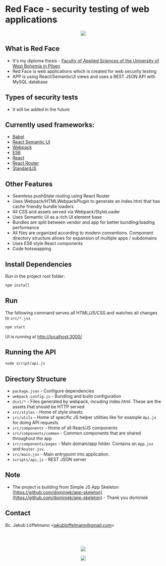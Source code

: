 # Red Face - security testing of web applications

<p align="center">
  <img src="https://lh3.googleusercontent.com/NHgh995H5JyKxPPjLv1cEzj5OapIzhWVcPT3Q0rW0LN0lbLOg3vG5KS5zH1Iu9T3ilOVtE1HzfeYr9o=w1920-h925">
</p>

## What is Red Face

* It's my diploma thesis - [Faculty of Applied Sciences of the University of West Bohemia in Pilsen](http://www.fav.zcu.cz/en/)
* Red Face is web applications which is created for web security testing
* APP is using React/SemanticUI views and uses a REST JSON API with MySQL database

## Types of security tests

* It will be added in the future

## Currently used frameworks:

* [Babel](https://babeljs.io/)
* [React Semantic UI](http://react.semantic-ui.com/)
* [Webpack](http://webpack.github.io/)
* [ES6](https://babeljs.io/docs/learn-es2015/)
* [React](https://facebook.github.io/react/)
* [React Router](https://github.com/reactjs/react-router)
* [StandardJS](http://standardjs.com/)

## Other Features

* Seemless pushState routing using React Router
* Uses Webpack/HTMLWebpackPlugin to generate an index.html that has cache friendly bundle loaders
* All CSS and assets served via Webpack/StyleLoader
* Uses Semantic UI as a rich UI element base
* Bundles are split between vendor and app for better bundling/loading performance
* All files are organized according to modern conventions. Component directory structure allows for expansion of multiple apps / subdomains
* Uses ES6 style React components
* Code hotswapping

## Install Dependencies

Run in the project root folder:

```bash
npm install
```

## Run

The following command serves all HTML/JS/CSS and watches all changes to `src/*.jsx`

```bash
npm start
```

UI is running at [http://localhost:3000/](http://localhost:3000/)

## Running the API 

```bash
node script/api.js
```

## Directory Structure

* `package.json` - Configure dependencies
* `webpack.config.js` - Bundling and build configuration
* `dist/*` - Files generated by webpack, incuding index.html. These are the assets that should be HTTP served
* `src/styles` - Home of style sheets
* `src/utils` - Home of specific JS helper utilities like for example `Api.js` for doing API requests
* `src/components` - Home of all React/JS components
* `src/components/common` - Common components that are shared throughout the app
* `src/components/pages` - Main domain/app folder. Contains an `App.jsx` and `Router.jsx`.
* `src/main.jsx` - Main entrypoint into application.
* `scripts/api.js` - REST JSON server

## Note

* The project is building from Simple JS App Skeleton [https://github.com/dominiek/app-skeleton](https://github.com/dominiek/app-skeleton) - Thank you dominiek

## Contact
Bc. Jakub Löffelmann <<jakubloffelmann@gmail.com>>

##
<br>
<p align="center">   
  <img src="https://lh4.googleusercontent.com/k3bywm9_uMDHrRm9a7oHX3mciBBWeu87KRNus1tfmw4jFWpxgREGEYJLJd6Q1BNu7PYNfGonnz0-Dqs=w1920-h925">
</p>
<p align="center">  
  <img src="https://lh4.googleusercontent.com/5B3j0PfGDVC8TyNFvm9SeOfAgAvQg8tReMS5WTQyXgWxgEugbBQSVC3xDmHmZmyxyKqkt6-P8G49A_Q=w1920-h925">
</p>
